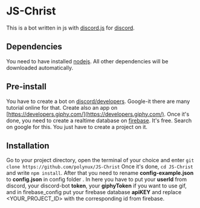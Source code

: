 # JS-Christ
This is a bot written in js with [discord.js](https://discord.js.org) for [discord](https://discordapp.com).

## Dependencies
You need to have installed [nodejs](https://nodejs.org). All other dependencies will be downloaded automatically.

## Pre-install

You have to create a bot on [discord/developers](https://discordapp.com/developers/applications/). Google-it there are many tutorial online for that. Create also an app on [https://developers.giphy.com/](https://developers.giphy.com/). Once it's done, you need to create a realtime database on [firebase](https://firebase.google.com). It's free. Search on google for this. You just have to create a project on it.

## Installation
Go to your project directory, open the terminal of your choice and enter `git clone https://github.com/polynux/JS-Christ`
Once it's done, `cd JS-Christ` and write `npm install`.
After that you need to rename **config-example.json** to **config.json** in config folder . In here you have to put your **userId** from discord, your discord-bot **token**, your **giphyToken** if you want to use gif, and in firebase_config put your firebase database **apiKEY** and replace <YOUR_PROJECT_ID> with the corresponding id from firebase.
